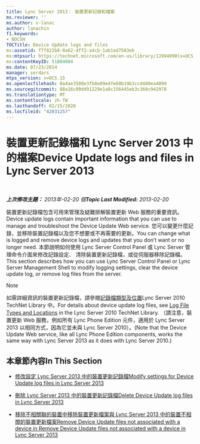 ```yaml
---
title: Lync Server 2013： 裝置更新記錄和檔案
ms.reviewer: ''
ms.author: v-lanac
author: lanachin
f1.keywords:
- NOCSH
TOCTitle: Device Update logs and files
ms:assetid: f7f822b8-0a62-4ff2-a4cb-1ab1ed7503eb
ms:mtpsurl: https://technet.microsoft.com/en-us/library/JJ994090(v=OCS.15)
ms:contentKeyID: 51804004
ms.date: 07/23/2014
manager: serdars
mtps_version: v=OCS.15
ms.openlocfilehash: 0a4ae3508e3fb8e09e4fe60b19b3ccd480ea4099
ms.sourcegitcommit: 88a16c09dd91229e1a8c156445eb3c360c942978
ms.translationtype: MT
ms.contentlocale: zh-TW
ms.lasthandoff: 02/15/2020
ms.locfileid: "42031257"
---
```

<div data-xmlns="http://www.w3.org/1999/xhtml">

<div class="topic" data-xmlns="http://www.w3.org/1999/xhtml" data-msxsl="urn:schemas-microsoft-com:xslt" data-cs="http://msdn.microsoft.com/">

<div data-asp="http://msdn2.microsoft.com/asp">

# <a name="device-update-logs-and-files-in-lync-server-2013"></a><span data-ttu-id="23b6c-102">裝置更新記錄檔和 Lync Server 2013 中的檔案</span><span class="sxs-lookup"><span data-stu-id="23b6c-102">Device Update logs and files in Lync Server 2013</span></span>

</div>

<div id="mainSection">

<div id="mainBody">

<span> </span>

<span data-ttu-id="23b6c-103">_**上次修改主題：** 2013年-02-20 個_</span><span class="sxs-lookup"><span data-stu-id="23b6c-103">_**Topic Last Modified:** 2013-02-20_</span></span>

<span data-ttu-id="23b6c-104">裝置更新記錄檔包含可用來管理及疑難排解裝置更新 Web 服務的重要資訊。</span><span class="sxs-lookup"><span data-stu-id="23b6c-104">Device update logs contain important information that you can use to manage and troubleshoot the Device Update Web service.</span></span> <span data-ttu-id="23b6c-105">您可以變更什麼記錄，並移除裝置記錄檔以及您不想要或不再需要的更新。</span><span class="sxs-lookup"><span data-stu-id="23b6c-105">You can change what is logged and remove device logs and updates that you don’t want or no longer need.</span></span> <span data-ttu-id="23b6c-106">本節說明如何使用 Lync Server Control Panel 或 Lync Server 管理命令介面來修改記錄設定、 清除裝置更新記錄檔，或從伺服器移除記錄檔。</span><span class="sxs-lookup"><span data-stu-id="23b6c-106">This section describes how you can use Lync Server Control Panel or Lync Server Management Shell to modify logging settings, clear the device update log, or remove log files from the server.</span></span>

<div>


> [!NOTE]  
> <span data-ttu-id="23b6c-107">如需詳細資訊的裝置更新記錄檔，請參閱<A href="http://technet.microsoft.com/library/gg398250(v=ocs.14).aspx">記錄檔類型及位置</A>Lync Server 2010 TechNet Library 中。</span><span class="sxs-lookup"><span data-stu-id="23b6c-107">For details about device update log files, see <A href="http://technet.microsoft.com/library/gg398250(v=ocs.14).aspx">Log File Types and Locations</A> in the Lync Server 2010 TechNet Library.</span></span> <span data-ttu-id="23b6c-108">（請注意，裝置更新 Web 服務，例如所有 Lync Phone Edition 元件，適用於 Lync Server 2013 以相同方式，因為它並未與 Lync Server 2010）。</span><span class="sxs-lookup"><span data-stu-id="23b6c-108">(Note that the Device Update Web service, like all Lync Phone Edition components, works the same way with Lync Server 2013 as it does with Lync Server 2010.)</span></span>



</div>

<div>

## <a name="in-this-section"></a><span data-ttu-id="23b6c-109">本章節內容</span><span class="sxs-lookup"><span data-stu-id="23b6c-109">In This Section</span></span>

  - [<span data-ttu-id="23b6c-110">修改設定 Lync Server 2013 中的裝置更新記錄檔</span><span class="sxs-lookup"><span data-stu-id="23b6c-110">Modify settings for Device Update log files in Lync Server 2013</span></span>](lync-server-2013-modify-settings-for-device-update-log-files.md)

  - [<span data-ttu-id="23b6c-111">刪除 Lync Server 2013 中的裝置更新記錄檔</span><span class="sxs-lookup"><span data-stu-id="23b6c-111">Delete Device Update log files in Lync Server 2013</span></span>](lync-server-2013-delete-device-update-log-files.md)

  - [<span data-ttu-id="23b6c-112">移除不相關聯的裝置中移除裝置更新檔案與 Lync Server 2013 中的裝置不相關的裝置更新檔案</span><span class="sxs-lookup"><span data-stu-id="23b6c-112">Remove Device Update files not associated with a device in Remove Device Update files not associated with a device in Lync Server 2013</span></span>](lync-server-2013-remove-device-update-files-not-associated-with-a-device.md)

</div>

</div>

<span> </span>

</div>

</div>

</div>

